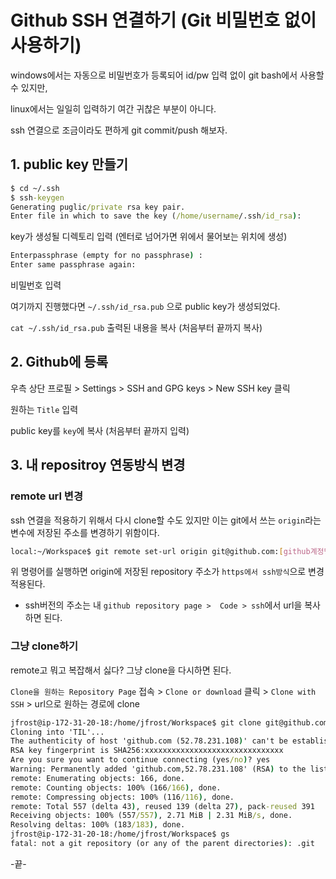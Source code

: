 # Github SSH 연결하기 (Git 비밀번호 없이 사용하기)

windows에서는 자동으로 비밀번호가 등록되어 id/pw 입력 없이 git bash에서 사용할 수 있지만,

linux에서는 일일히 입력하기 여간 귀찮은 부분이 아니다.

ssh 연결으로 조금이라도 편하게 git commit/push 해보자.



## 1. public key 만들기
```cmd
$ cd ~/.ssh
$ ssh-keygen
Generating puglic/private rsa key pair.
Enter file in which to save the key (/home/username/.ssh/id_rsa):
```
key가 생성될 디렉토리 입력 (엔터로 넘어가면 위에서 물어보는 위치에 생성)

```cmd
Enterpassphrase (empty for no passphrase) :
Enter same passphrase again:
```
비밀번호 입력

여기까지 진행했다면 `~/.ssh/id_rsa.pub` 으로 public key가 생성되었다.

`cat ~/.ssh/id_rsa.pub` 출력된 내용을 복사 (처음부터 끝까지 복사)




## 2. Github에 등록

우측 상단 프로필 > Settings > SSH and GPG keys > New SSH key 클릭

원하는 `Title` 입력

public key를 `key`에 복사 (처음부터 끝까지 입력)



## 3. 내 repositroy 연동방식 변경

### remote url 변경

ssh 연결을 적용하기 위해서 다시 clone할 수도 있지만 이는 git에서 쓰는 `origin`라는 변수에 저장된 주소를 변경하기 위함이다.

```bash
local:~/Workspace$ git remote set-url origin git@github.com:[github계정명]/[repository명].git
```

위 명령어를 실행하면 origin에 저장된 repository 주소가 `https에서 ssh방식`으로 변경 적용된다. 

- ssh버전의 주소는 내 `github repository page >  Code > ssh`에서 url을 복사하면 된다.



### 그냥 clone하기

remote고 뭐고 복잡해서 싫다? 그냥 clone을 다시하면 된다.

`Clone을 원하는 Repository Page` 접속 > `Clone or download` 클릭 > `Clone with SSH` > url으로 원하는 경로에 clone

```cmd
jfrost@ip-172-31-20-18:/home/jfrost/Workspace$ git clone git@github.com:goodstart57/TIL.git
Cloning into 'TIL'...
The authenticity of host 'github.com (52.78.231.108)' can't be established.
RSA key fingerprint is SHA256:xxxxxxxxxxxxxxxxxxxxxxxxxxxxxxx
Are you sure you want to continue connecting (yes/no)? yes
Warning: Permanently added 'github.com,52.78.231.108' (RSA) to the list of known hosts.
remote: Enumerating objects: 166, done.
remote: Counting objects: 100% (166/166), done.
remote: Compressing objects: 100% (116/116), done.
remote: Total 557 (delta 43), reused 139 (delta 27), pack-reused 391
Receiving objects: 100% (557/557), 2.71 MiB | 2.31 MiB/s, done.
Resolving deltas: 100% (183/183), done.
jfrost@ip-172-31-20-18:/home/jfrost/Workspace$ gs
fatal: not a git repository (or any of the parent directories): .git
```

-끝-